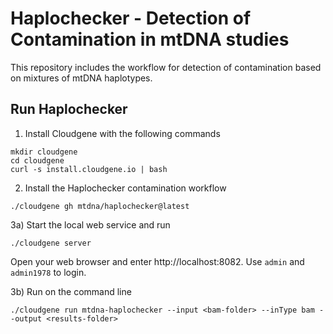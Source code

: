 # Haplochecker - Detection of Contamination in mtDNA studies

This repository includes the workflow for detection of contamination based on mixtures of mtDNA haplotypes.

## Run Haplochecker

1) Install Cloudgene with the following commands

```
mkdir cloudgene
cd cloudgene
curl -s install.cloudgene.io | bash
```

2) Install the Haplochecker contamination workflow

```
./cloudgene gh mtdna/haplochecker@latest
```

3a) Start the local web service and run
```
./cloudgene server
```
Open your web browser and enter http://localhost:8082. Use `admin` and `admin1978` to login.

3b) Run on the command line
```
./cloudgene run mtdna-haplochecker --input <bam-folder> --inType bam --output <results-folder>
```


